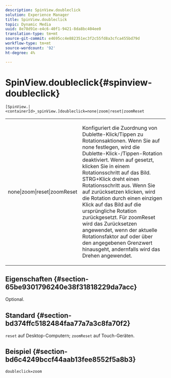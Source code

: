 ```yaml
---
description: SpinView.doubleclick
solution: Experience Manager
title: SpinView.doubleclick
topic: Dynamic Media
uuid: 8e78d91e-e4c6-40f1-9421-8da8bc404ee0
translation-type: tm+mt
source-git-commit: e4695cc4e882351ec3f2c55fd8a3cfca455bd79d
workflow-type: tm+mt
source-wordcount: '92'
ht-degree: 4%

---
```



# SpinView.doubleclick{#spinview-doubleclick}

`[SpinView.|<containerId>_spinView.]doubleclick=none|zoom|reset|zoomReset`

<table id="table_2D828A5750644B9CB95A2989C36F15F1"> 
 <tbody> 
  <tr> 
   <td colname="col1"> <p> <span class="codeph"> none|zoom|reset|zoomReset  </span> </p> </td> 
   <td colname="col2"> <p> Konfiguriert die Zuordnung von Dublette-Klick/Tippen zu Rotationsaktionen. Wenn Sie auf <span class="codeph"> none </span> festlegen, wird die Dublette-Klick-/Tippen-Rotation deaktiviert. Wenn <span class="codeph"> auf </span> gesetzt, klicken Sie in einem Rotationsschritt auf das Bild. STRG+Klick dreht einen Rotationsschritt aus. Wenn Sie auf <span class="codeph"> zurücksetzen </span> klicken, wird die Rotation durch einen einzigen Klick auf das Bild auf die ursprüngliche Rotation zurückgesetzt. Für <span class="codeph"> zoomReset </span> wird das Zurücksetzen angewendet, wenn der aktuelle Rotationsfaktor auf oder über den angegebenen Grenzwert hinausgeht, andernfalls wird das Drehen angewendet. </p> </td> 
  </tr> 
 </tbody> 
</table>

## Eigenschaften {#section-65be9301796240e38f31818229da7acc}

Optional.

## Standard {#section-bd374ffc5182484faa77a7a3c8fa70f2}

`reset` auf Desktop-Computern;  `zoomReset` auf Touch-Geräten.

## Beispiel {#section-bd6c4249bccf44aab13fee8552f5a8b3}

`doubleclick=zoom`
